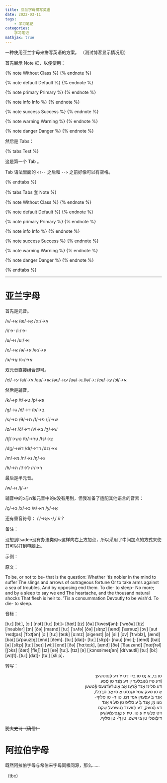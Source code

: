 ```yaml
---
title: 亚兰字母拼写英语
date: 2022-03-11
tags:
	- 学习笔记
categories:
	学习笔记
mathjax: true
---
```


一种使用亚兰字母来拼写英语的方案。
（测试博客显示情况用）

<!--more-->

首先展示 Note 框，以便使用：

{% note Without Class %}
{% endnote %}

{% note default Default %}
{% endnote %}

{% note primary Primary %}
{% endnote %}

{% note info Info %}
{% endnote %}

{% note success Success %}
{% endnote %}

{% note warning Warning %}
{% endnote %}

{% note danger Danger %}
{% endnote %}

然后是 Tabs：

{% tabs Test %}
<!-- tab 第一页 @fa fa-heart -->
这是第一个 Tab 。
<!-- endtab -->

<!--tab Page 2-->
Tab 语法里面的 `<!--` 之后和 `-->` 之前好像可以有空格。
<!--endtab-->
{% endtabs %}

{% tabs Tabs 套 Note %}

<!--tab 无 Class-->
{% note Without Class %}
{% endnote %}
<!--endtab-->

<!--tab default-->
{% note default Default %}
{% endnote %}
<!--endtab-->

<!--tab primary-->
{% note primary Primary %}
{% endnote %}
<!--endtab-->

<!--tab info-->
{% note info Info %}
{% endnote %}
<!--endtab-->

<!--tab success-->
{% note success Success %}
{% endnote %}
<!--endtab-->

<!--tab warning-->
{% note warning Warning %}
{% endnote %}
<!--endtab-->

<!--tab danger-->
{% note danger Danger %}
{% endnote %}
<!--endtab-->
{% endtabs %}

----

# 亚兰字母

首先是元音。

/ʌ/->אֲ  /æ/->אֵ  /α:/->אַ

/i/->י  /i:/->יִ

/u/->ו  /u:/->וִ

/e/->אֶ  /ə/->ע  /ə:/->עִ

/ɔ/->אֳ  /ɔ:/->אָ

双元音直接组合即可。

/ei/->עֹ  /ai/->אַֹ  /au/->אַו  /əu/->עו  /uə/->וֶ  /iə/->יֶ  /eə/->עֶ  /ɔi/->אָֹ

然后是辅音。

/k/->ק  /t/->ט  /p/->פּ

/g/->ג  /d/->ד  /b/->בּ

/s/->ס  /θ/->ת  /f/->פ  /ʃ/->ש

/z/->ז  /ð/->דּ  /v/->ב  /ʒ/->שׁ

/tʃ/->טש  /tr/->טר  /ts/->צ

/dʒ/->דשׁ  /dr/->דר  /dz/->צּ

/m/->מ  /n/->נ  /ŋ/->נּ

/h/->ה  /l/->ל  /r/->ר

最后是半元音。

/w/->וּ  /j/->יּ

辅音中的כ与ח和元音中的אֻ没有用到，但我准备了适配其他语言的音素：

/ç/->כ  /x/->כּ  /ʀ/->ח  /y/->אֻ

还有重音符号：
/ˈ/->א֫
/ˌ/->אֽ ?

备注：

没想到tsadee没有办法类似שׁ这样向右上方加点，所以采用了中间加点的方式来使其可以打到电脑上。

示例：

原文：

To be, or not to be- that is the question:
Whether 'tis nobler in the mind to suffer
The slings and arrows of outrageous fortune
Or to take arms against a sea of troubles,
And by opposing end them. To die- to sleep-
No more; and by a sleep to say we end
The heartache, and the thousand natural shocks
That flesh is heir to. 'Tis a consummation
Devoutly to be wish'd. To die- to sleep.

音标：

[tuː] [biː]**,** [ɔː] [nɔt] [tuː] [biː]**-** [ðæt] [ɪz] [ðə] [ˈkwesʧən]**:**
[ˈweðə] [tɪz] [ˈnəublər] [ɪn] [ðə] [maɪnd] [tuː] [ˈsʌfə]
[ðə] [slɪŋz] [ænd] [ˈærəuz] [ɔv] [autˈreɪʤəs] [ˈfɔːʧən]
[ɔː] [tuː] [teɪk] [ɑːmz] [əˈgenst] [ə] [siː] [ɔv] [ˈtrʌblz]**,**
[ænd] [baɪ] [əˈpəuzɪŋ] [end] [ðem]**.** [tuː] [daɪ]**-** [tuː] [sliːp]**-**
[nəu] [mɔː]**;** [ænd] [baɪ] [ə] [sliːp] [tuː] [seɪ] [wiː] [end]
[ðə] [ˈhɑːteɪk]**,** [ænd] [ðə] [ˈθauzənd] [ˈnæʧrəl] [ʃɔks]
[ðæt] [fleʃ] [ɪz] [eə] [tuː]**.** [tɪz] [ə] [ˌkɔnsəˈmeɪʃən]
[dɪˈvautli] [tuː] [biː] [wɪʃt]**.** [tuː] [daɪ]**-** [tuː] [sliːp]**.**

转写：

<p dir="rtl">
טוִ בּיִ, אָ נֳט טוִ בּיִ- דֵּט יז דּע ק֫וֶּסטשען: <br>
וֶּ֫דּע טיז נ֫עובּלער ין דּע מַֹנד טוִ סֲ֫פע <br>
דּע סלינּז אֵנד אֵ֫רעֻז אֳב אַוטר֫עֹדצּעס פָ֫טשען <br>
אָ טוִ טעֹק אַמז ע֫גֶנסט אֶ סיִ אֳב ט֫רֲבּלז, <br>
אֵנּד בַֹּ עפּ֫עֻזיןּ אֶנד דֶּם. טוִ דַֹ- טוִ סליִףּ- <br>
נעו מָ; אֵנד בַֹּ ע סליִפּ טוִ סעֹ וּיִ אֶנד <br>
דּע הַ֫טעֹק, דּע תַ֫וזענד נֵ֫טשרעל שָקס <br>
דֵּט פלֶש יז עֶ טוִ. טיז ע קֳנסעמ֫עֹשען <br>
דיבַ֫וטלי טוִ בּיִ וּישט. טוִ דַֹ- טוִ סליִףּ.
</p>

~~犹太史诗（确信）~~

# 阿拉伯字母

既然阿拉伯字母与希伯来字母同根同源，那么……

（tbc）

